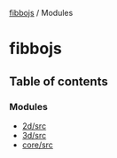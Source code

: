 [fibbojs](README.md) / Modules

# fibbojs

## Table of contents

### Modules

- [2d/src](modules/2d_src.md)
- [3d/src](modules/3d_src.md)
- [core/src](modules/core_src.md)
